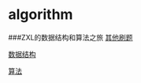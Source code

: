 # algorithm
###ZXL的数据结构和算法之旅
[其他刷题](./com/zxl/others/INTRODUCE.md)

[数据结构](./com/zxl/datastructure/INTRODUCE.md)

[算法](./com/zxl/algorithm/INTRODUCE.md)

